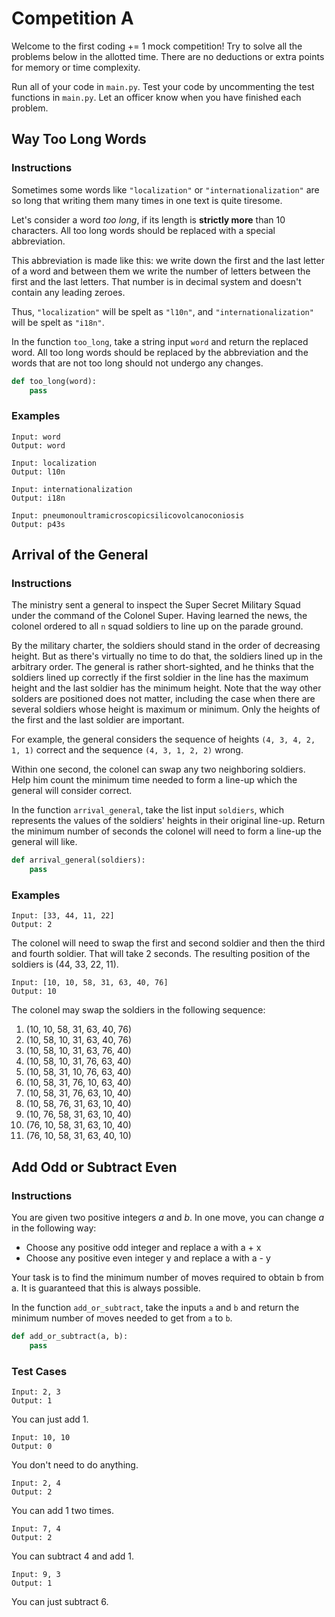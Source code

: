 # Competition A

Welcome to the first coding += 1 mock competition! Try to solve all the problems below in the allotted time. There are no deductions or extra points for memory or time complexity. 

Run all of your code in `main.py`. Test your code by uncommenting the test functions in `main.py`. Let an officer know when you have finished each problem.

## Way Too Long Words
### Instructions
Sometimes some words like `"localization"` or `"internationalization"` are so long that writing them many times in one text is quite tiresome.

Let's consider a word *too long*, if its length is **strictly more** than 10 characters. All too long words should be replaced with a special abbreviation.

This abbreviation is made like this: we write down the first and the last letter of a word and between them we write the number of letters between the first and the last letters. That number is in decimal system and doesn't contain any leading zeroes.

Thus, `"localization"` will be spelt as `"l10n"`, and `"internationalization"` will be spelt as `"i18n"`.

In the function `too_long`, take a string input `word` and return the replaced word. All too long words should be replaced by the abbreviation and the words that are not too long should not undergo any changes.

``` python
def too_long(word):
    pass
```

### Examples

```
Input: word
Output: word
```
```
Input: localization
Output: l10n
```
```
Input: internationalization
Output: i18n
```
```
Input: pneumonoultramicroscopicsilicovolcanoconiosis
Output: p43s
```

## Arrival of the General
### Instructions
The ministry sent a general to inspect the Super Secret Military Squad under the command of the Colonel Super. Having learned the news, the colonel ordered to all `n` squad soldiers to line up on the parade ground.

By the military charter, the soldiers should stand in the order of decreasing height. But as there's virtually no time to do that, the soldiers lined up in the arbitrary order. The general is rather short-sighted, and he thinks that the soldiers lined up correctly if the first soldier in the line has the maximum height and the last soldier has the minimum height. Note that the way other solders are positioned does not matter, including the case when there are several soldiers whose height is maximum or minimum. Only the heights of the first and the last soldier are important.

For example, the general considers the sequence of heights `(4, 3, 4, 2, 1, 1)` correct and the sequence `(4, 3, 1, 2, 2)` wrong.

Within one second, the colonel can swap any two neighboring soldiers. Help him count the minimum time needed to form a line-up which the general will consider correct.

In the function `arrival_general`, take the list input `soldiers`, which represents the values of the soldiers' heights in their original line-up. Return the minimum number of seconds the colonel will need to form a line-up the general will like.

``` python
def arrival_general(soldiers):
    pass
```

### Examples
```
Input: [33, 44, 11, 22]
Output: 2
```
The colonel will need to swap the first and second soldier and then the third and fourth soldier. That will take 2 seconds. The resulting position of the soldiers is (44, 33, 22, 11).

```
Input: [10, 10, 58, 31, 63, 40, 76]
Output: 10
```
The colonel may swap the soldiers in the following sequence:
1. (10, 10, 58, 31, 63, 40, 76)
2. (10, 58, 10, 31, 63, 40, 76)
3. (10, 58, 10, 31, 63, 76, 40)
4. (10, 58, 10, 31, 76, 63, 40)
5. (10, 58, 31, 10, 76, 63, 40)
6. (10, 58, 31, 76, 10, 63, 40)
7. (10, 58, 31, 76, 63, 10, 40)
8. (10, 58, 76, 31, 63, 10, 40)
9. (10, 76, 58, 31, 63, 10, 40)
10. (76, 10, 58, 31, 63, 10, 40)
11. (76, 10, 58, 31, 63, 40, 10)

## Add Odd or Subtract Even
### Instructions
You are given two positive integers *a* and *b*. In one move, you can change *a* in the following way: 

- Choose any positive odd integer and replace a with a + x
- Choose any positive even integer y and replace a with a - y

Your task is to find the minimum number of moves required to obtain b from a. It is guaranteed that this is always possible.

In the function `add_or_subtract`, take the inputs `a` and `b` and return the minimum number of moves needed to get from `a` to `b`.

``` python
def add_or_subtract(a, b):
    pass
```

### Test Cases
```
Input: 2, 3
Output: 1
```
You can just add 1.
```
Input: 10, 10
Output: 0
```
You don't need to do anything.
```
Input: 2, 4
Output: 2
```
You can add 1 two times.
```
Input: 7, 4
Output: 2
```
You can subtract 4 and add 1.
```
Input: 9, 3
Output: 1
```
You can just subtract 6.